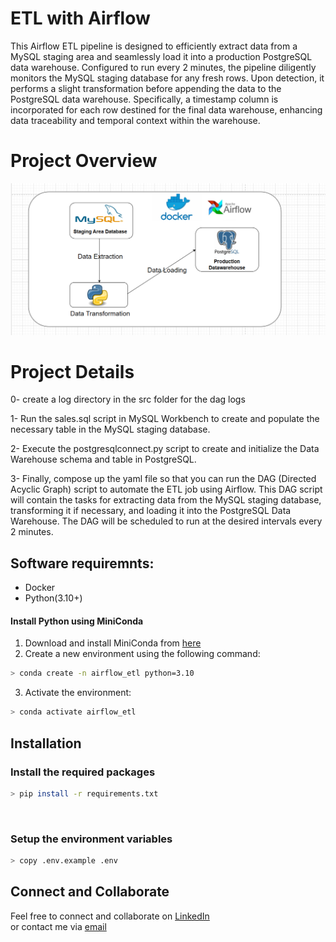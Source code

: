 # ETL with Airflow

This Airflow ETL pipeline is designed  to efficiently extract data from a MySQL staging area and seamlessly load it into a production PostgreSQL data warehouse. Configured to run every 2 minutes, the pipeline diligently monitors the MySQL staging database for any fresh rows. Upon detection, it performs a slight transformation before appending the data to the PostgreSQL data warehouse. Specifically, a timestamp column is incorporated for each row destined for the final data warehouse, enhancing data traceability and temporal context within the warehouse.
<br>

# Project Overview
<img width="802" alt="projectOverview" src="src/photos/projectOverview.png">


# Project Details
0- create a log directory in the src folder for the dag logs

1- Run the sales.sql script in MySQL Workbench to create and populate the necessary table in the MySQL staging database.

2- Execute the postgresqlconnect.py script to create and initialize the Data Warehouse schema and table in PostgreSQL.

3- Finally, compose up the yaml file so that you can run the DAG (Directed Acyclic Graph) script to automate the ETL job using Airflow. This DAG script will contain the tasks for extracting data from the MySQL staging database, transforming it if necessary, and loading it into the PostgreSQL Data Warehouse. The DAG will be scheduled to run at the desired intervals every 2 minutes.


## Software requiremnts:
- Docker 
- Python(3.10+)


#### Install Python using MiniConda

1) Download and install MiniConda from [here](https://docs.anaconda.com/free/miniconda/#quick-command-line-install)
2) Create a new environment using the following command:
```bash
> conda create -n airflow_etl python=3.10
```
3) Activate the environment:
```bash
> conda activate airflow_etl
```


## Installation

### Install the required packages

```bash
> pip install -r requirements.txt
```
<br>


### Setup the environment variables

```bash
> copy .env.example .env
```

## Connect and Collaborate

Feel free to connect and collaborate on [LinkedIn](https://www.linkedin.com/in/mohamed-afkir-1bbb9729a)<br>
or contact me via [email](mailto:mohamedafkir078@gmail.com)

